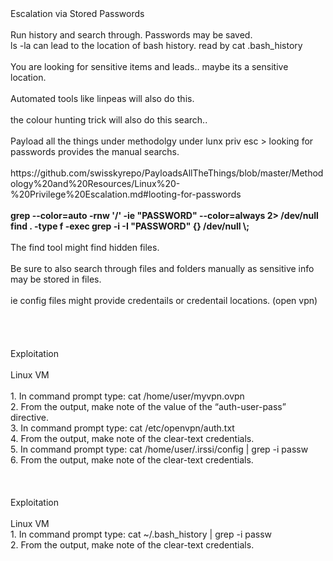 <!DOCTYPE html  PUBLIC '-//W3C//DTD XHTML 1.0 Transitional//EN'  'http://www.w3.org/TR/xhtml1/DTD/xhtml1-transitional.dtd'><html xmlns="http://www.w3.org/1999/xhtml">
<head>
<meta content="text/html; charset=utf-8" http-equiv="Content-Type"/>
<title>Stored Passwords</title>
</head><body>Escalation via Stored Passwords<br/>
<br/>
Run history and search through. Passwords may be saved.<br/>
ls -la can lead to the location of bash history. read by cat .bash_history<br/>
<br/>
You are looking for sensitive items and leads.. maybe its a sensitive location.<br/>
<br/>
Automated tools like linpeas will also do this.<br/>
<br/>
the colour hunting trick will also do this search..<br/>
<br/>
Payload all the things under methodolgy under lunx priv esc &gt; looking for passwords provides the manual searchs.<br/>
<br/>
https://github.com/swisskyrepo/PayloadsAllTheThings/blob/master/Methodology%20and%20Resources/Linux%20-%20Privilege%20Escalation.md#looting-for-passwords<br/>
<br/>
<b>grep --color=auto -rnw '/' -ie &quot;PASSWORD&quot; --color=always 2&gt; /dev/null<br/>
</b><b>find . -type f -exec grep -i -I &quot;PASSWORD&quot; {} /dev/null \; </b><br/>
<br/>
The find tool might find hidden files.<br/>
<br/>
Be sure to also search through files and folders manually as sensitive info may be stored in files.<br/>
<br/>
ie config files might provide credentails or credentail locations. (open vpn)<br/>
<br/>
<br/>
<br/>
<br/>
Exploitation<br/>
<br/>
Linux VM<br/>
<br/>
1. In command prompt type: cat /home/user/myvpn.ovpn<br/>
2. From the output, make note of the value of the “auth-user-pass” directive.<br/>
3. In command prompt type: cat /etc/openvpn/auth.txt<br/>
4. From the output, make note of the clear-text credentials.<br/>
5. In command prompt type: cat /home/user/.irssi/config | grep -i passw<br/>
6. From the output, make note of the clear-text credentials.<br/>
<br/>
<br/>
<br/>
Exploitation<br/>
<br/>
Linux VM<br/>
1. In command prompt type: cat ~/.bash_history | grep -i passw<br/>
2. From the output, make note of the clear-text credentials.<br/>
<br/>
<br/>
<br/>
</body></html>